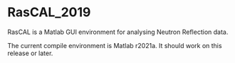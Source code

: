 # RasCAL_2019

RasCAL is  a Matlab GUI environment for analysing Neutron Reflection data.

The current compile environment is Matlab r2021a. It should work on this release or later.
